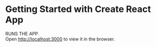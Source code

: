 # Getting Started with Create React App

RUNS THE APP.\
Open [http://localhost:3000](http://localhost:3000) to view it in the browser.

